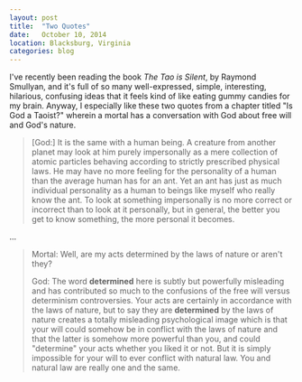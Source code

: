 ```yaml
---
layout: post
title:  "Two Quotes"
date:   October 10, 2014
location: Blacksburg, Virginia
categories: blog
---
```


I've recently been reading the book _The Tao is Silent_, by Raymond Smullyan,
and it's full of so many well-expressed, simple, interesting, hilarious,
confusing ideas that it feels kind of like eating gummy candies for my brain.
Anyway, I especially like these two quotes from a chapter titled "Is God a
Taoist?" wherein a mortal has a conversation with God about free will and God's
nature.

> [God:] It is the same with a human being. A creature from another planet may
> look at him purely impersonally as a mere collection of atomic particles
> behaving according to strictly prescribed physical laws. He may have no more
> feeling for the personality of a human than the average human has for an ant.
> Yet an ant has just as much individual personality as a human to beings like
> myself who really know the ant. To look at something impersonally is no more
> correct or incorrect than to look at it personally, but in general, the
> better you get to know something, the more personal it becomes.

...

> Mortal: Well, are my acts determined by the laws of nature or aren't they?
>
> God: The word **determined** here is subtly but powerfully misleading and has
> contributed so much to the confusions of the free will versus determinism
> controversies. Your acts are certainly in accordance with the laws of nature,
> but to say they are **determined** by the laws of nature creates a totally
> misleading psychological image which is that your will could somehow be in
> conflict with the laws of nature and that the latter is somehow more powerful
> than you, and could "determine" your acts whether you liked it or not. But it
> is simply impossible for your will to ever conflict with natural law. You and
> natural law are really one and the same.